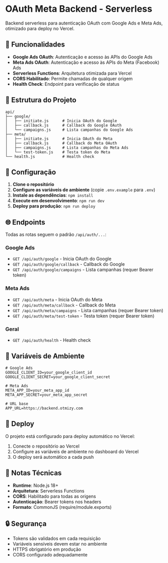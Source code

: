 # OAuth Meta Backend - Serverless

Backend serverless para autenticação OAuth com Google Ads e Meta Ads, otimizado para deploy no Vercel.

## 🚀 Funcionalidades

- **Google Ads OAuth**: Autenticação e acesso às APIs do Google Ads
- **Meta Ads OAuth**: Autenticação e acesso às APIs do Meta (Facebook) Ads
- **Serverless Functions**: Arquitetura otimizada para Vercel
- **CORS Habilitado**: Permite chamadas de qualquer origem
- **Health Check**: Endpoint para verificação de status

## 📁 Estrutura do Projeto

```
api/
├── google/
│   ├── initiate.js      # Inicia OAuth do Google
│   ├── callback.js      # Callback do Google OAuth
│   └── campaigns.js     # Lista campanhas do Google Ads
├── meta/
│   ├── initiate.js      # Inicia OAuth do Meta
│   ├── callback.js      # Callback do Meta OAuth
│   ├── campaigns.js     # Lista campanhas do Meta Ads
│   └── test-token.js    # Testa token do Meta
└── health.js            # Health check
```

## 🔧 Configuração

1. **Clone o repositório**
2. **Configure as variáveis de ambiente** (copie `.env.example` para `.env`)
3. **Instale as dependências**: `npm install`
4. **Execute em desenvolvimento**: `npm run dev`
5. **Deploy para produção**: `npm run deploy`

## 🌐 Endpoints

Todas as rotas seguem o padrão `/api/auth/...`:

### Google Ads
- `GET /api/auth/google` - Inicia OAuth do Google
- `GET /api/auth/google/callback` - Callback do Google
- `GET /api/auth/google/campaigns` - Lista campanhas (requer Bearer token)

### Meta Ads
- `GET /api/auth/meta` - Inicia OAuth do Meta
- `GET /api/auth/meta/callback` - Callback do Meta
- `GET /api/auth/meta/campaigns` - Lista campanhas (requer Bearer token)
- `GET /api/auth/meta/test-token` - Testa token (requer Bearer token)

### Geral
- `GET /api/auth/health` - Health check

## 🔑 Variáveis de Ambiente

```env
# Google Ads
GOOGLE_CLIENT_ID=your_google_client_id
GOOGLE_CLIENT_SECRET=your_google_client_secret

# Meta Ads
META_APP_ID=your_meta_app_id
META_APP_SECRET=your_meta_app_secret

# URL base
APP_URL=https://backend.otmizy.com
```

## 🚀 Deploy

O projeto está configurado para deploy automático no Vercel:

1. Conecte o repositório ao Vercel
2. Configure as variáveis de ambiente no dashboard do Vercel
3. O deploy será automático a cada push

## 📝 Notas Técnicas

- **Runtime**: Node.js 18+
- **Arquitetura**: Serverless Functions
- **CORS**: Habilitado para todas as origens
- **Autenticação**: Bearer tokens nos headers
- **Formato**: CommonJS (require/module.exports)

## 🔒 Segurança

- Tokens são validados em cada requisição
- Variáveis sensíveis devem estar no ambiente
- HTTPS obrigatório em produção
- CORS configurado adequadamente